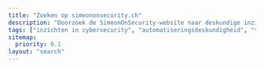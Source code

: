 ```yaml
---
title: "Zoeken op simeononsecurity.ch"
description: "Doorzoek de SimeonOnSecurity-website naar deskundige inzichten op het gebied van cybersecurity, automatisering en geavanceerde technologie. Blijf geïnformeerd en beveiligd."
tags: ["inzichten in cybersecurity", "automatiseringsdeskundigheid", "technologietrends", "digitale beveiliging", "cyberverdediging", "netwerkbescherming", "informatiebeveiliging", "technologie-inzichten", "cyberdreigingen", "technologische hulpbronnen", "beveiligingstips", "branchenieuws", "technologie-updates", "cybersecurity-artikelen", "automatiseringstechnieken", "digitale privacy", "technische expertise", "IT-kennis", "netwerkbeveiliging", "cybersecurity-hulpmiddelen"]
sitemap:
  priority: 0.1
layout: "search"
---
```

